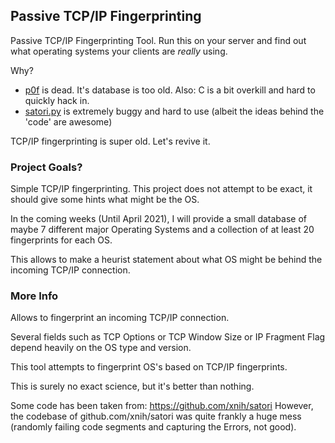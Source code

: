 ## Passive TCP/IP Fingerprinting

Passive TCP/IP Fingerprinting Tool. Run this on your server and find out what operating systems your clients are *really* using.

Why?

+ [p0f](https://github.com/p0f/p0f) is dead. It's database is too old. Also: C is a bit overkill and hard to quickly hack in.
+ [satori.py](https://github.com/xnih/satori) is extremely buggy and hard to use (albeit the ideas behind the 'code' are awesome)

TCP/IP fingerprinting is super old. Let's revive it.

### Project Goals?

Simple TCP/IP fingerprinting. This project does not attempt to be exact, it 
should give some hints what might be the OS.

In the coming weeks (Until April 2021), I will provide a small database of 
maybe 7 different major Operating Systems and a collection of at least 20 fingerprints for
each OS. 

This allows to make a heurist statement about what OS might be behind the incoming TCP/IP connection. 

### More Info

Allows to fingerprint an incoming TCP/IP connection.

Several fields such as TCP Options or TCP Window Size 
or IP Fragment Flag depend heavily on the OS type and version.

This tool attempts to fingerprint OS's based on TCP/IP fingerprints.

This is surely no exact science, but it's better than nothing.

Some code has been taken from: https://github.com/xnih/satori
However, the codebase of github.com/xnih/satori was quite frankly 
a huge mess (randomly failing code segments and capturing the Errors, not good).